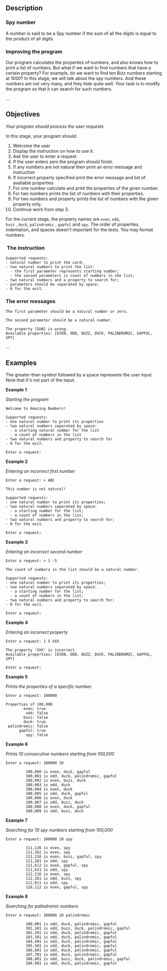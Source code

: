 <h2>Description</h2>

<h3>Spy number</h3>

<p>A number is said to be a Spy number if the sum of all the digits is equal to the product of all digits</p>

<h3>Improving the program</h3>

<p>Our program calculates the properties of numbers, and also knows how to print a list of numbers. But what if we want to find numbers that have a certain property? For example, do we want to find ten Bizz numbers starting at 1000? In this stage, we will talk about the spy numbers. And these numbers are not very many, and they hide quite well. Your task is to modify the program so that it can search for such numbers.</p>

<p>...</p>

<h2>Objectives</h2>

<p><em>Your program should process the user requests</em></p>

<p>In this stage, your program should:</p>

<ol>
	<li>Welcome the user</li>
	<li>Display the instruction on how to use it.</li>
	<li>Ask the user to enter a request</li>
	<li>If the user enters zero the program should finish. </li>
	<li>If any numbers are not natural then print an error message and instruction</li>
	<li>If incorrect property specified print the error message and list of available properties</li>
	<li>For one number calculate and print the properties of the given number.</li>
	<li>For two numbers prints the list of numbers with their properties.</li>
	<li>For two numbers and property prints the list of numbers with the given property only. </li>
	<li>Continue work from step 3.</li>
</ol>

<p>For the current stage, the property names are <code>even</code>, <code>odd</code>, <code>buzz</code> , <code>duck</code>, <code>palindromic</code> , <code>gapful</code> and <code>spy</code>. The order of properties, indentation, and spaces doesn't important for the tests. You may format numbers.</p>

<h3> The instruction</h3>

<pre><code class="language-no-highlight">Supported requests:
- natural number to print the card; 
- two natural numbers to print the list:
  - the first parameter represents starting number;
  - the second parameters is count of numbers in the list;
- two natural numbers and a property to search for;
- parameters should be separated by space;
- 0 for the exit.</code></pre>

<h3>The error messages</h3>

<pre><code class="language-no-highlight">The first parameter should be a natural number or zero.</code></pre>

<pre><code class="language-no-highlight">The second parameter should be a natural number.</code></pre>

<pre><code class="language-no-highlight">The property [SUN] is wrong.
Available properties: [EVEN, ODD, BUZZ, DUCK, PALINDROMIC, GAPFUL, SPY]</code></pre>

<p>...</p>

<h2>Examples</h2>

<p>The greater-than symbol followed by a space represents the user input. Note that it's not part of the input.</p>

<p><strong>Example 1</strong></p>

<p><em>Starting the program</em></p>

<pre><code class="language-no-highlight">Welcome to Amazing Numbers!

Supported requests:
- one natural number to print its properties 
- two natural numbers separated by space:
  - a starting natural number for the list
  - a count of numbers in the list 
- two natural numbers and property to search for
- 0 for the exit. 

Enter a request: </code></pre>

<p><strong>Example 2</strong></p>

<p><em>Entering an incorrect first number</em></p>

<pre><code class="language-no-highlight">Enter a request: &gt; ABC

This number is not natural!

Supported requests:
- one natural number to print its properties;
- two natural numbers separated by space:
  - a starting number for the list;
  - a count of numbers in the list;
- two natural numbers and property to search for;
- 0 for the exit. 

Enter a request: </code></pre>

<p><strong>Example 3</strong></p>

<p><em>Entering an incorrect second number</em></p>

<pre><code class="language-no-highlight">Enter a request: &gt; 1 -5

The count of numbers in the list should be a natural number.

Supported requests:
- one natural number to print its properties;
- two natural numbers separated by space:
  - a starting number for the list;
  - a count of numbers in the list;
- two natural numbers and property to search for;
- 0 for the exit. 

Enter a request: </code></pre>

<p><strong>Example 4</strong></p>

<p><em>Entering an incorrect property</em></p>

<pre><code class="language-no-highlight">Enter a request: 1 5 XXX

The property 'XXX' is incorrect.
Available properties: [EVEN, ODD, BUZZ, DUCK, PALINDROMIC, GAPFUL, SPY]

Enter a request: </code></pre>

<p><strong>Example 5</strong></p>

<p><em>Prints the properties of a specific number.</em></p>

<pre><code class="language-no-highlight">Enter a request: 100000

Properties of 100,000
        even: true
         odd: false
        buzz: false
        duck: true
 palindromic: false
      gapful: true
         spy: false
</code></pre>

<p><strong>Example 6</strong></p>

<p><em>Prints 10 consecutive numbers starting from 100,000</em></p>

<pre><code class="language-no-highlight">Enter a request: 100000 10

         100,000 is even, duck, gapful
         100,001 is odd, duck, palindromic, gapful
         100,002 is even, buzz, duck
         100,003 is odd, duck
         100,004 is even, duck
         100,005 is odd, duck, gapful
         100,006 is even, duck
         100,007 is odd, buzz, duck
         100,008 is even, duck, gapful
         100,009 is odd, buzz, duck</code></pre>

<p><strong>Example 7</strong></p>

<p><em>Searching for 10 spy numbers starting from 100,000</em></p>

<pre><code class="language-no-highlight">Enter a request: 100000 10 spy

         111,126 is even, spy
         111,162 is even, spy
         111,216 is even, buzz, gapful, spy
         111,261 is odd, spy
         111,612 is even, gapful, spy
         111,621 is odd, spy
         112,116 is even, spy
         112,161 is odd, buzz, spy
         112,611 is odd, spy
         116,112 is even, gapful, spy</code></pre>

<p><strong>Example 8</strong></p>

<p><em>Searching for palindromic numbers</em></p>

<pre><code class="language-no-highlight">Enter a request: 100000 10 palindromic

         100,001 is odd, duck, palindromic, gapful
         101,101 is odd, buzz, duck, palindromic, gapful
         102,201 is odd, duck, palindromic, gapful
         103,301 is odd, duck, palindromic, gapful
         104,401 is odd, duck, palindromic, gapful
         105,501 is odd, duck, palindromic, gapful
         106,601 is odd, duck, palindromic, gapful
         107,701 is odd, duck, palindromic, gapful
         108,801 is odd, buzz, duck, palindromic, gapful
         109,901 is odd, duck, palindromic, gapful</code></pre>